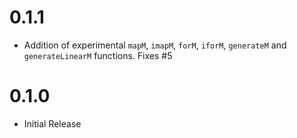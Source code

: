 # 0.1.1

* Addition of experimental `mapM`, `imapM`, `forM`, `iforM`, `generateM` and `generateLinearM`
  functions. Fixes #5

# 0.1.0

* Initial Release
